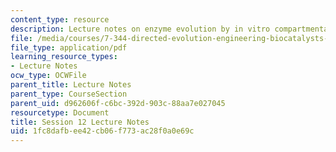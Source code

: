 ```yaml
---
content_type: resource
description: Lecture notes on enzyme evolution by in vitro compartmentalization (IVC).
file: /media/courses/7-344-directed-evolution-engineering-biocatalysts-spring-2008/1fc8dafbee42cb06f773ac28f0a0e69c_ses12_ln.pdf
file_type: application/pdf
learning_resource_types:
- Lecture Notes
ocw_type: OCWFile
parent_title: Lecture Notes
parent_type: CourseSection
parent_uid: d962606f-c6bc-392d-903c-88aa7e027045
resourcetype: Document
title: Session 12 Lecture Notes
uid: 1fc8dafb-ee42-cb06-f773-ac28f0a0e69c
---
```

